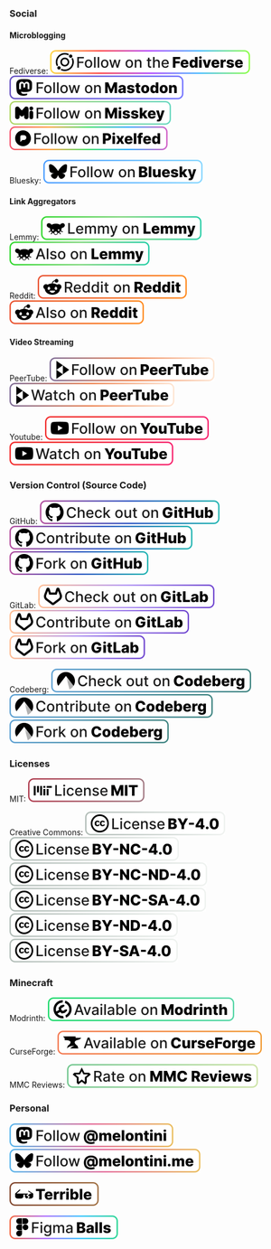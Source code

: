 ### Social

#### Microblogging

Fediverse: 
![Follow on the Fediverse](/social/fediverse/follow.svg)
![Follow on Mastodon](/social/mastodon/follow.svg)
![Follow on Misskey](/social/misskey/follow.svg)
![Follow on Pixelfed](/social/pixelfed/follow.svg)

Bluesky:
![Follow on Bluesky](/social/bluesky/follow.svg)

#### Link Aggregators

Lemmy:
![Lemmy on Lemmy](/social/lemmy/lemmy.svg)
![Also on Lemmy](/social/lemmy/also.svg)

Reddit:
![Reddit on Reddit](/social/reddit/reddit.svg)
![Also on Reddit](/social/reddit/also.svg)

#### Video Streaming

PeerTube:
![Follow on PeerTube](/social/peertube/follow.svg)
![Watch on PeerTube](/social/peertube/watch.svg)

Youtube:
![Follow on YouTube](/social/youtube/follow.svg)
![Watch on YouTube](/social/youtube/watch.svg)

### Version Control (Source Code)

GitHub:
![Check out on GitHub](/vcs/github/check-out.svg)
![Contribute on GitHub](/vcs/github/contribute.svg)
![Fork on GitHub](/vcs/github/fork.svg)

GitLab:
![Check out on GitLab](/vcs/gitlab/check-out.svg)
![Contribute on GitLab](/vcs/gitlab/contribute.svg)
![Fork on GitLab](/vcs/gitlab/fork.svg)

Codeberg:
![Check out on Codeberg](/vcs/codeberg/check-out.svg)
![Contribute on Codeberg](/vcs/codeberg/contribute.svg)
![Fork on Codeberg](/vcs/codeberg/fork.svg)

### Licenses

MIT: 
![License MIT](/licenses/mit/mit.svg)

Creative Commons: 
![License CC BY-4.0](/licenses/cc/cc-by-4.0.svg)
![License CC BY-NC-4.0](/licenses/cc/cc-by-nc-4.0.svg)
![License CC BY-NC-ND-4.0](/licenses/cc/cc-by-nc-nd-4.0.svg)
![License CC BY-NC-SA-4.0](/licenses/cc/cc-by-nc-sa-4.0.svg)
![License CC BY-ND-4.0](/licenses/cc/cc-by-nd-4.0.svg)
![License CC BY-SA-4.0](/licenses/cc/cc-by-sa-4.0.svg)

### Minecraft

Modrinth: 
![Available on Modrinth](/minecraft/modrinth/available.svg)

CurseForge: 
![Available on CurseForge](/minecraft/curseforge/available.svg)

MMC Reviews: 
![Rate on MMC Reviews](/minecraft/mmc-reviews/rate.svg)

### Personal

![Follow @melontini](/personal/mastodon-follow.svg)
![Follow @melontini.me](/personal/bluesky-follow.svg)

![Terrible](/personal/terrible.svg)

![Figma Balls](/personal/figma-balls.svg)